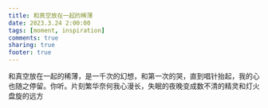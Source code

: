 ```yaml
---
title: 和真空放在一起的稀薄
date: 2023.3.24 2:00:00
tags: [moment, inspiration]
comments: true
sharing: true
footer: true
---
```

和真空放在一起的稀薄，是一千次的幻想，和第一次的哭，直到唱针抬起，我的心也随之停留。你听。片刻繁华奈何我心漫长，失眠的夜晚变成数不清的精灵和灯火盘旋的远方

